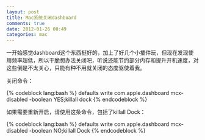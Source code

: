 ```yaml
---
layout: post
title: Mac系统关闭dashboard
comments: true
date: 2012-01-26 00:49
categories: mac
---
```


一开始感觉dashboard这个东西挺好的，加上了好几个小插件玩，但现在发现使用频率超低，所以干脆想办法关闭吧，听说还能节约部分内存和提升开机速度，对这些倒是不太关心，只能有种不用就关闭的态度驱使着我。

关闭命令：

{% codeblock lang:bash %}
defaults write com.apple.dashboard mcx-disabled -boolean YES;killall dock
{% endcodeblock %}

如果需要重新开启，请使用这条命令，包括了killall Dock：

{% codeblock lang:bash %}
defaults write com.apple.dashboard mcx-disabled -boolean NO;killall Dock
{% endcodeblock %}
